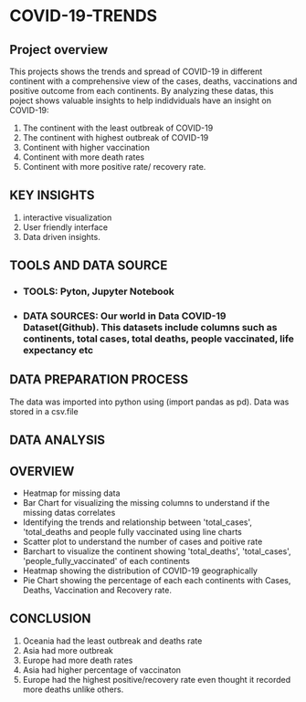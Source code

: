 # COVID-19-TRENDS

## Project overview
This projects shows the trends and spread of COVID-19 in different continent with a comprehensive view of the cases, deaths, vaccinations and positive outcome from each continents. By analyzing these datas, this poject shows valuable insights to help indidviduals have an insight on COVID-19:

1. The continent with the least outbreak of COVID-19
2. The continent with highest outbreak of COVID-19
3. Continent with higher vaccination
4. Continent with more death rates
5. Continent with more positive rate/ recovery rate.

## KEY INSIGHTS 
1. interactive visualization
2. User friendly interface
3. Data driven insights.

## TOOLS AND DATA SOURCE 
- ### TOOLS: Pyton, Jupyter Notebook
- ### DATA SOURCES: Our world in Data COVID-19 Dataset(Github). This datasets include columns such as continents, total cases, total deaths, people vaccinated, life expectancy etc

## DATA PREPARATION PROCESS
The data was imported into python using (import pandas as pd). Data was stored in a csv.file

## DATA ANALYSIS 
## OVERVIEW
- Heatmap for missing data
- Bar Chart for visualizing the missing columns to understand if the missing datas correlates
- Identifying the trends and relationship between 'total_cases', 'total_deaths and people fully vaccinated using line charts
- Scatter plot to understand the number of cases and poitive rate
- Barchart to visualize the continent showing 'total_deaths', 'total_cases', 'people_fully_vaccinated' of each continents
- Heatmap showing the distribution of COVID-19 geographically
- Pie Chart showing the percentage of each each continents with Cases, Deaths, Vaccination and Recovery rate.

## CONCLUSION
1. Oceania had the least outbreak and deaths rate
2. Asia had more outbreak
3. Europe had more death rates
4. Asia had higher percentage of vaccinaton
5. Europe had the highest positive/recovery rate even thought it recorded more deaths unlike others.
    




  

